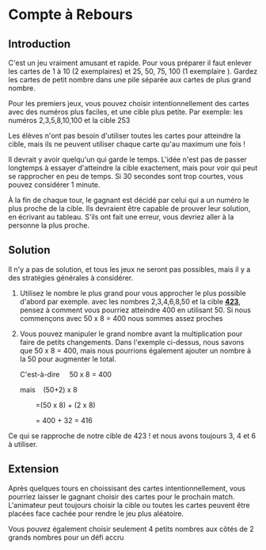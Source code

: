 # Compte à Rebours

## Introduction

C'est un jeu vraiment amusant et rapide. Pour vous préparer il faut enlever les cartes de 1 à 10 (2 exemplaires) et 25, 50, 75, 100 (1 exemplaire ). Gardez les cartes de petit nombre dans une pile séparée aux cartes de plus grand nombre.

Pour les premiers jeux, vous pouvez choisir intentionnellement des cartes avec des numéros plus faciles, et une cible plus petite. Par exemple: les numéros 2,3,5,8,10,100 et la cible 253

Les élèves n'ont pas besoin d'utiliser toutes les cartes pour atteindre la cible, mais ils ne peuvent utiliser chaque carte qu'au maximum une fois !

Il devrait y avoir quelqu'un qui garde le temps. L'idée n'est pas de passer longtemps à essayer d'atteindre la cible exactement, mais pour voir qui peut se rapprocher en peu de temps. Si 30 secondes sont trop courtes, vous pouvez considérer 1 minute.

À la fin de chaque tour, le gagnant est décidé par celui qui a un numéro le plus proche de la cible. Ils devraient être capable de prouver leur solution, en écrivant au tableau. S'ils ont fait une erreur, vous devriez aller à la personne la plus proche.

## Solution

Il n'y a pas de solution, et tous les jeux ne seront pas possibles, mais il y a des stratégies générales à considérer.

1.  Utilisez le nombre le plus grand pour vous approcher le plus possible d'abord par exemple. avec les nombres 2,3,4,6,8,50 et la cible **<u>423</u>**, pensez à comment vous pourriez atteindre 400 en utilisant 50. Si nous commençons avec 50 x 8 = 400 nous sommes assez proches

2.  Vous pouvez manipuler le grand nombre avant la multiplication pour faire de petits changements. Dans l'exemple ci-dessus, nous savons que 50 x 8 = 400, mais nous pourrions également ajouter un nombre à la 50 pour augmenter le total.

    C'est-à-dire&nbsp;&nbsp;&nbsp;&nbsp;&nbsp;50 x 8 = 400

    mais&nbsp;&nbsp;&nbsp;&nbsp;(50+2) x 8

    &nbsp;&nbsp;&nbsp;&nbsp;&nbsp;&nbsp;&nbsp;&nbsp;=(50 x 8) + (2 x 8)

    &nbsp;&nbsp;&nbsp;&nbsp;&nbsp;&nbsp;&nbsp;&nbsp;= 400 + 32 = 416

Ce qui se rapproche de notre cible de 423 ! et nous avons toujours 3, 4 et 6 à utiliser.


## Extension

Après quelques tours en choissisant des cartes intentionnellement, vous pourriez laisser le gagnant choisir des cartes pour le prochain match. L'animateur peut toujours choisir la cible ou toutes les cartes peuvent être placées face cachée pour rendre le jeu plus aléatoire.

Vous pouvez également choisir seulement 4 petits nombres aux côtés de 2 grands nombres pour un défi accru